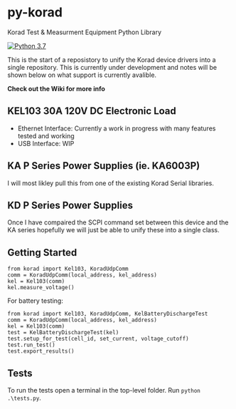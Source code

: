 # py-korad
Korad Test & Measurment Equipment Python Library

[![Python 3.7](https://img.shields.io/badge/python-3.7-blue.svg)](https://www.python.org/downloads/release/python-370/)

This is the start of a reposistory to unify the Korad device drivers into a single repository. This is currently under development and notes will be shown below on what support is currently avalible.

**Check out the Wiki for more info**

## KEL103 30A 120V DC Electronic Load
- Ethernet Interface: Currently a work in progress with many features tested and working
- USB Interface: WIP

## KA P Series Power Supplies (ie. KA6003P)
I will most likley pull this from one of the existing Korad Serial libraries.

## KD P Series Power Supplies
Once I have compaired the SCPI command set between this device and the KA series hopefully we will just be able to unify these into a single class. 

## Getting Started

```
from korad import Kel103, KoradUdpComm
comm = KoradUdpComm(local_address, kel_address)
kel = Kel103(comm)
kel.measure_voltage()
```

For battery testing:
```
from korad import Kel103, KoradUdpComm, KelBatteryDischargeTest
comm = KoradUdpComm(local_address, kel_address)
kel = Kel103(comm)
test = KelBatteryDischargeTest(kel)
test.setup_for_test(cell_id, set_current, voltage_cutoff)
test.run_test()
test.export_results()
```

## Tests
To run the tests open a terminal in the top-level folder. Run `python .\tests.py`.